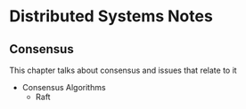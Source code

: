 # Distributed Systems Notes

## Consensus

This chapter talks about consensus and issues that relate to it

* Consensus Algorithms
  * Raft
